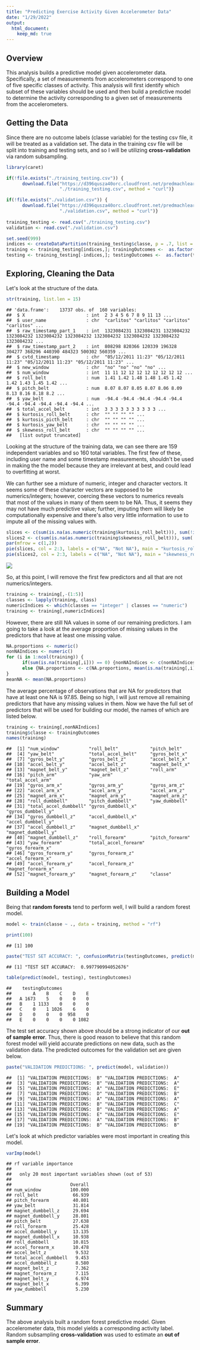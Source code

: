 ```yaml
---
title: "Predicting Exercise Activity Given Accelerometer Data"
date: "1/29/2022" 
output: 
  html_document:
    keep_md: true
---
```

## Overview
This analysis builds a predictive model given accelerometer data. Specifically, a set of measurements from accelerometers correspond to one of five specific classes of activity. This analysis will first identify which subset of these variables should be used and then build a predictive model to determine the activity corresponding to a given set of measurements from the accelerometers.

## Getting the Data
Since there are no outcome labels (classe variable) for the testing csv file, it will be treated as a validation set. The data in the training csv file will be split into training and testing sets, and so I will be utilizing **cross-validation** via random subsampling.


```r
library(caret)
```

```r
if(!file.exists("./training_testing.csv")) {
      download.file("https://d396qusza40orc.cloudfront.net/predmachlearn/pml-training.csv", 
                    "./training_testing.csv", method = "curl")}

if(!file.exists("./validation.csv")) { 
      download.file("https://d396qusza40orc.cloudfront.net/predmachlearn/pml-testing.csv", 
                    "./validation.csv", method = "curl")}
      
training_testing <- read.csv("./training_testing.csv")
validation <- read.csv("./validation.csv")

set.seed(999)
indices <- createDataPartition(training_testing$classe, p = .7, list = FALSE)
training <- training_testing[indices,]; trainingOutcomes <-  as.factor(training$classe)
testing <- training_testing[-indices,]; testingOutcomes <-  as.factor(testing$classe)
```

## Exploring, Cleaning the Data
Let's look at the structure of the data.

```r
str(training, list.len = 15)
```

```
## 'data.frame':	13737 obs. of  160 variables:
##  $ X                       : int  2 3 4 5 6 7 8 9 11 13 ...
##  $ user_name               : chr  "carlitos" "carlitos" "carlitos" "carlitos" ...
##  $ raw_timestamp_part_1    : int  1323084231 1323084231 1323084232 1323084232 1323084232 1323084232 1323084232 1323084232 1323084232 1323084232 ...
##  $ raw_timestamp_part_2    : int  808298 820366 120339 196328 304277 368296 440390 484323 500302 560359 ...
##  $ cvtd_timestamp          : chr  "05/12/2011 11:23" "05/12/2011 11:23" "05/12/2011 11:23" "05/12/2011 11:23" ...
##  $ new_window              : chr  "no" "no" "no" "no" ...
##  $ num_window              : int  11 11 12 12 12 12 12 12 12 12 ...
##  $ roll_belt               : num  1.41 1.42 1.48 1.48 1.45 1.42 1.42 1.43 1.45 1.42 ...
##  $ pitch_belt              : num  8.07 8.07 8.05 8.07 8.06 8.09 8.13 8.16 8.18 8.2 ...
##  $ yaw_belt                : num  -94.4 -94.4 -94.4 -94.4 -94.4 -94.4 -94.4 -94.4 -94.4 -94.4 ...
##  $ total_accel_belt        : int  3 3 3 3 3 3 3 3 3 3 ...
##  $ kurtosis_roll_belt      : chr  "" "" "" "" ...
##  $ kurtosis_picth_belt     : chr  "" "" "" "" ...
##  $ kurtosis_yaw_belt       : chr  "" "" "" "" ...
##  $ skewness_roll_belt      : chr  "" "" "" "" ...
##   [list output truncated]
```
Looking at the structure of the training data, we can see there are 159 independent variables and so 160 total variables. The first few of these, including user name and some timestamp measurements, shouldn't be used in making the the model because they are irrelevant at best, and could lead to overfitting at worst. 

We can further see a mixture of numeric, integer and character vectors. It seems some of these character vectors are supposed to be numerics/integers; however, coercing these vectors to numerics reveals that most of the values in many of them seem to be NA. Thus, it seems they may not have much predictive value; further, imputing them will likely be computationally expensive and there's also very little information to use to impute all of the missing values with.


```r
slices <- c(sum(is.na(as.numeric(training$kurtosis_roll_belt))), sum(!is.na(as.numeric(training$kurtosis_roll_belt))))
slices2 <- c(sum(is.na(as.numeric(training$skewness_roll_belt))), sum(!is.na(as.numeric(training$skewness_roll_belt))))
par(mfrow = c(1,2))
pie(slices, col = 2:3, labels = c("NA", "Not NA"), main = "kurtosis_roll_belt values")
pie(slices2, col = 2:3, labels = c("NA", "Not NA"), main = "skewness_roll_belt values")
```

![](ExcercisePrediction_files/figure-html/unnamed-chunk-4-1.png)<!-- -->

So, at this point, I will remove the first few predictors and all that are not numerics/integers. 


```r
training <- training[,-(1:5)]
classes <- lapply(training, class)
numericIndices <- which(classes == "integer" | classes == "numeric")
training <- training[,numericIndices]
```

However, there are still NA values in some of our remaining predictors. I am going to take a look at the average proportion of missing values in the predictors that have at least one missing value.

```r
NA.proportions <- numeric()
nonNAIndices <- numeric()
for (i in 1:ncol(training)) {
      if(sum(is.na(training[,i])) == 0) {nonNAIndices <- c(nonNAIndices, i)}
      else {NA.proportions <- c(NA.proportions, mean(is.na(training[,i])))}
}
meanNA <- mean(NA.proportions)
```
The average percentage of observations that are NA for predictors that have at least one NA is 97.85. Being so high, I will just remove all remaining predictors that have any missing values in them. Now we have the full set of predictors that will be used for building our model, the names of which are listed below.

```r
training <- training[,nonNAIndices]
training$classe <- trainingOutcomes
names(training)
```

```
##  [1] "num_window"           "roll_belt"            "pitch_belt"          
##  [4] "yaw_belt"             "total_accel_belt"     "gyros_belt_x"        
##  [7] "gyros_belt_y"         "gyros_belt_z"         "accel_belt_x"        
## [10] "accel_belt_y"         "accel_belt_z"         "magnet_belt_x"       
## [13] "magnet_belt_y"        "magnet_belt_z"        "roll_arm"            
## [16] "pitch_arm"            "yaw_arm"              "total_accel_arm"     
## [19] "gyros_arm_x"          "gyros_arm_y"          "gyros_arm_z"         
## [22] "accel_arm_x"          "accel_arm_y"          "accel_arm_z"         
## [25] "magnet_arm_x"         "magnet_arm_y"         "magnet_arm_z"        
## [28] "roll_dumbbell"        "pitch_dumbbell"       "yaw_dumbbell"        
## [31] "total_accel_dumbbell" "gyros_dumbbell_x"     "gyros_dumbbell_y"    
## [34] "gyros_dumbbell_z"     "accel_dumbbell_x"     "accel_dumbbell_y"    
## [37] "accel_dumbbell_z"     "magnet_dumbbell_x"    "magnet_dumbbell_y"   
## [40] "magnet_dumbbell_z"    "roll_forearm"         "pitch_forearm"       
## [43] "yaw_forearm"          "total_accel_forearm"  "gyros_forearm_x"     
## [46] "gyros_forearm_y"      "gyros_forearm_z"      "accel_forearm_x"     
## [49] "accel_forearm_y"      "accel_forearm_z"      "magnet_forearm_x"    
## [52] "magnet_forearm_y"     "magnet_forearm_z"     "classe"
```

## Building a Model
Being that **random forests** tend to perform well, I will build a random forest model.


```r
model <- train(classe ~ ., data = training, method = "rf")
```



```r
print(100)
```

```
## [1] 100
```

```r
paste("TEST SET ACCURACY: ", confusionMatrix(testingOutcomes, predict(model, testing))$overall[1])
```

```
## [1] "TEST SET ACCURACY:  0.997790994052676"
```

```r
table(predict(model, testing), testingOutcomes)
```

```
##    testingOutcomes
##        A    B    C    D    E
##   A 1673    5    0    0    0
##   B    1 1133    0    0    0
##   C    0    1 1026    6    0
##   D    0    0    0  958    0
##   E    0    0    0    0 1082
```

The test set accuracy shown above should be a strong indicator of our **out of sample error**. Thus, there is good reason to believe that this random forest model will yield accurate predictions on new data, such as the validation data. The predicted outcomes for the validation set are given below.


```r
paste("VALIDATION PREDICTIONS: ", predict(model, validation))
```

```
##  [1] "VALIDATION PREDICTIONS:  B" "VALIDATION PREDICTIONS:  A"
##  [3] "VALIDATION PREDICTIONS:  B" "VALIDATION PREDICTIONS:  A"
##  [5] "VALIDATION PREDICTIONS:  A" "VALIDATION PREDICTIONS:  E"
##  [7] "VALIDATION PREDICTIONS:  D" "VALIDATION PREDICTIONS:  B"
##  [9] "VALIDATION PREDICTIONS:  A" "VALIDATION PREDICTIONS:  A"
## [11] "VALIDATION PREDICTIONS:  B" "VALIDATION PREDICTIONS:  C"
## [13] "VALIDATION PREDICTIONS:  B" "VALIDATION PREDICTIONS:  A"
## [15] "VALIDATION PREDICTIONS:  E" "VALIDATION PREDICTIONS:  E"
## [17] "VALIDATION PREDICTIONS:  A" "VALIDATION PREDICTIONS:  B"
## [19] "VALIDATION PREDICTIONS:  B" "VALIDATION PREDICTIONS:  B"
```

Let's look at which predictor variables were most important in creating this model.

```r
varImp(model)
```

```
## rf variable importance
## 
##   only 20 most important variables shown (out of 53)
## 
##                      Overall
## num_window           100.000
## roll_belt             66.939
## pitch_forearm         40.801
## yaw_belt              31.814
## magnet_dumbbell_z     29.694
## magnet_dumbbell_y     28.801
## pitch_belt            27.638
## roll_forearm          25.428
## accel_dumbbell_y      13.135
## magnet_dumbbell_x     10.938
## roll_dumbbell         10.815
## accel_forearm_x       10.478
## accel_belt_z           9.532
## total_accel_dumbbell   9.453
## accel_dumbbell_z       8.580
## magnet_belt_z          7.362
## magnet_forearm_z       7.115
## magnet_belt_y          6.974
## magnet_belt_x          6.399
## yaw_dumbbell           5.230
```

## Summary
The above analysis built a random forest predictive model. Given accelerometer data, this model yields a corresponding activity label. Random subsampling **cross-validation** was used to estimate an **out of sample error**.



